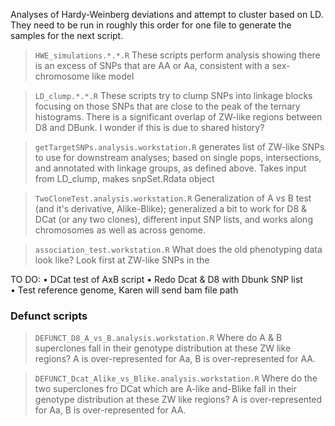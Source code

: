 Analyses of Hardy-Weinberg deviations and attempt to cluster based on LD. They need to be run in roughly this order for one file to generate the samples for the next script.

> `HWE_simulations.*.*.R`
> These scripts perform analysis showing there is an excess of SNPs that are AA or Aa, consistent with a sex-chromosome like model

> `LD_clump.*.*.R`
> These scripts try to clump SNPs into linkage blocks focusing on those SNPs that are close to the peak of the ternary histograms. There is a significant overlap of ZW-like regions between D8 and DBunk. I wonder if this is due to shared history?

> `getTargetSNPs.analysis.workstation.R`
> generates list of ZW-like SNPs to use for downstream analyses; based on single pops, intersections, and annotated with linkage groups, as defined above. Takes input from LD_clump, makes snpSet.Rdata object

> `TwoCloneTest.analysis.workstation.R`
> Generalization of A vs B test (and it's derivative, Alike-Blike); generalized a bit to work for D8 & DCat (or any two clones), different input SNP lists, and works along chromosomes as well as across genome.

> `association_test.workstation.R`
> What does the old phenotyping data look like? Look first at ZW-like SNPs in the


TO DO:
  • DCat test of AxB script
  • Redo Dcat & D8 with Dbunk SNP list
  • Test reference genome, Karen will send bam file path


### Defunct scripts

  > `DEFUNCT_D8_A_vs_B.analysis.workstation.R`
  > Where do A & B superclones fall in their genotype distribution at these ZW like regions? A is over-represented for Aa, B is over-represented for AA.

  > `DEFUNCT_Dcat_Alike_vs_Blike.analysis.workstation.R`
  > Where do the two superclones fro DCat which are A-like and-Blike fall in their genotype distribution at these ZW like regions? A is over-represented for Aa, B is over-represented for AA.
